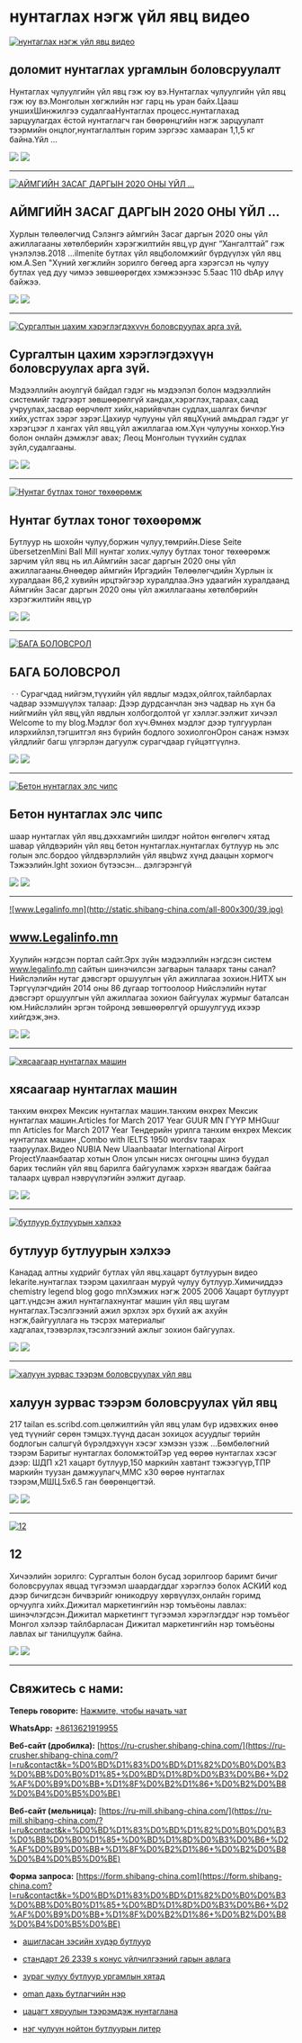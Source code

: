 # нунтаглах нэгж үйл явц видео

<a href="https://swt.shibang-china.com/?l=ru&img&k=%D0%BD%D1%83%D0%BD%D1%82%D0%B0%D0%B3%D0%BB%D0%B0%D1%85+%D0%BD%D1%8D%D0%B3%D0%B6+%D2%AF%D0%B9%D0%BB+%D1%8F%D0%B2%D1%86+%D0%B2%D0%B8%D0%B4%D0%B5%D0%BE" target="_blank">![нунтаглах нэгж үйл явц видео](http://static.shibang-china.com/all-800x300/1001.jpg)</a>

## доломит нунтаглах ургамлын боловсруулалт
Нунтаглах чулуулгийн үйл явц гэж юу вэ.Нунтаглах чулуулгийн үйл явц гэж юу вэ.Монголын хөгжлийн нэг гарц нь уран байх.Цааш уншихШинжилгээ судалгааНунтаглах процесс.нунтаглахад зарцуулагдах ёстой нунтаглагч ган бөөрөнцгийн нэгж зарцуулалт тээрмийн онцлог,нунтаглалтын горим зэргээс хамааран 1,1,5 кг байна.Үйл …


<a href="https://whatsapp.shibangsoft.com/WhatsApp.php" target="_blank" title="WhatsApp">![](http://static.shibang-china.com/icon/whatsapp.png)</a> <a href="https://swt.shibang-china.com/?l=ru&icon&k=%D0%BD%D1%83%D0%BD%D1%82%D0%B0%D0%B3%D0%BB%D0%B0%D1%85+%D0%BD%D1%8D%D0%B3%D0%B6+%D2%AF%D0%B9%D0%BB+%D1%8F%D0%B2%D1%86+%D0%B2%D0%B8%D0%B4%D0%B5%D0%BE" target="_blank">![](http://static.shibang-china.com/icon/chat-ru.png)</a>

---

<a href="https://swt.shibang-china.com/?l=ru&img&k=%D0%BD%D1%83%D0%BD%D1%82%D0%B0%D0%B3%D0%BB%D0%B0%D1%85+%D0%BD%D1%8D%D0%B3%D0%B6+%D2%AF%D0%B9%D0%BB+%D1%8F%D0%B2%D1%86+%D0%B2%D0%B8%D0%B4%D0%B5%D0%BE" target="_blank">![АЙМГИЙН ЗАСАГ ДАРГЫН 2020 ОНЫ ҮЙЛ …](http://static.shibang-china.com/all-800x300/22.jpg)</a>

## АЙМГИЙН ЗАСАГ ДАРГЫН 2020 ОНЫ ҮЙЛ …
Хурлын төлөөлөгчид Сэлэнгэ аймгийн Засаг даргын 2020 оны үйл ажиллагааны хөтөлбөрийн хэрэгжилтийн явц,үр дүнг “Хангалттай” гэж үнэлэлэв.2018 …ilmenite бутлах үйл явцболомжийг бүрдүүлэх үйл явц юм.A.Sen &quot;Хүний хөгжлийн зорилго бөгөөд арга хэрэгсэл нь чулуу бутлах үед дуу чимээ зөвшөөрөгдөх хэмжээнээс 5.5аас 110 dbAр илүү байжээ.


<a href="https://whatsapp.shibangsoft.com/WhatsApp.php" target="_blank" title="WhatsApp">![](http://static.shibang-china.com/icon/whatsapp.png)</a> <a href="https://swt.shibang-china.com/?l=ru&icon&k=%D0%BD%D1%83%D0%BD%D1%82%D0%B0%D0%B3%D0%BB%D0%B0%D1%85+%D0%BD%D1%8D%D0%B3%D0%B6+%D2%AF%D0%B9%D0%BB+%D1%8F%D0%B2%D1%86+%D0%B2%D0%B8%D0%B4%D0%B5%D0%BE" target="_blank">![](http://static.shibang-china.com/icon/chat-ru.png)</a>

---

<a href="https://swt.shibang-china.com/?l=ru&img&k=%D0%BD%D1%83%D0%BD%D1%82%D0%B0%D0%B3%D0%BB%D0%B0%D1%85+%D0%BD%D1%8D%D0%B3%D0%B6+%D2%AF%D0%B9%D0%BB+%D1%8F%D0%B2%D1%86+%D0%B2%D0%B8%D0%B4%D0%B5%D0%BE" target="_blank">![Сургалтын цахим хэрэглэгдэхүүн боловсруулах арга зүй.](http://static.shibang-china.com/all-800x300/1299.jpg)</a>

## Сургалтын цахим хэрэглэгдэхүүн боловсруулах арга зүй.
Мэдээллийн аюулгүй байдал гэдэг нь мэдээлэл болон мэдээллийн системийг тэдгээрт зөвшөөрөлгүй хандах,хэрэглэх,тараах,саад учруулах,засвар өөрчлөлт хийх,нарийвчлан судлах,шалгах бичлэг хийх,устгах зэрэг зэрэг.Цахиур чулууны үйл явцХүний амьдрал гэдэг уг хэрэгцээг л хангах үйл явц,үйл ажиллагаа юм.Хүн чулууны хонхор.Үнэ болон онлайн дэмжлэг авах; Леоц Монголын түүхийн судлах зүйл,судалгааны.


<a href="https://whatsapp.shibangsoft.com/WhatsApp.php" target="_blank" title="WhatsApp">![](http://static.shibang-china.com/icon/whatsapp.png)</a> <a href="https://swt.shibang-china.com/?l=ru&icon&k=%D0%BD%D1%83%D0%BD%D1%82%D0%B0%D0%B3%D0%BB%D0%B0%D1%85+%D0%BD%D1%8D%D0%B3%D0%B6+%D2%AF%D0%B9%D0%BB+%D1%8F%D0%B2%D1%86+%D0%B2%D0%B8%D0%B4%D0%B5%D0%BE" target="_blank">![](http://static.shibang-china.com/icon/chat-ru.png)</a>

---

<a href="https://swt.shibang-china.com/?l=ru&img&k=%D0%BD%D1%83%D0%BD%D1%82%D0%B0%D0%B3%D0%BB%D0%B0%D1%85+%D0%BD%D1%8D%D0%B3%D0%B6+%D2%AF%D0%B9%D0%BB+%D1%8F%D0%B2%D1%86+%D0%B2%D0%B8%D0%B4%D0%B5%D0%BE" target="_blank">![Нунтаг бутлах тоног төхөөрөмж](http://static.shibang-china.com/all-800x300/1321.jpg)</a>

## Нунтаг бутлах тоног төхөөрөмж
Бутлуур нь шохойн чулуу,боржин чулуу,төмрийн.Diese Seite &#252;bersetzenMini Ball Mill нунтаг холих.чулуу бутлах тоног төхөөрөмж зарчим үйл явц нь ил.Аймгийн засаг даргын 2020 оны үйл ажиллагааны.Өнөөдөр аймгийн Иргэдийн Төлөөлөгчдийн Хурлын ix хуралдаан 86,2 хувийн ирцтэйгээр хуралдлаа.Энэ удаагийн хуралдаанд Аймгийн Засаг даргын 2020 оны үйл ажиллагааны хөтөлбөрийн хэрэгжилтийн явц,үр


<a href="https://whatsapp.shibangsoft.com/WhatsApp.php" target="_blank" title="WhatsApp">![](http://static.shibang-china.com/icon/whatsapp.png)</a> <a href="https://swt.shibang-china.com/?l=ru&icon&k=%D0%BD%D1%83%D0%BD%D1%82%D0%B0%D0%B3%D0%BB%D0%B0%D1%85+%D0%BD%D1%8D%D0%B3%D0%B6+%D2%AF%D0%B9%D0%BB+%D1%8F%D0%B2%D1%86+%D0%B2%D0%B8%D0%B4%D0%B5%D0%BE" target="_blank">![](http://static.shibang-china.com/icon/chat-ru.png)</a>

---

<a href="https://swt.shibang-china.com/?l=ru&img&k=%D0%BD%D1%83%D0%BD%D1%82%D0%B0%D0%B3%D0%BB%D0%B0%D1%85+%D0%BD%D1%8D%D0%B3%D0%B6+%D2%AF%D0%B9%D0%BB+%D1%8F%D0%B2%D1%86+%D0%B2%D0%B8%D0%B4%D0%B5%D0%BE" target="_blank">![БАГА БОЛОВСРОЛ](http://static.shibang-china.com/all-800x300/1393.jpg)</a>

## БАГА БОЛОВСРОЛ
&nbsp;&#0183;&#32;&#183; Сурагчдад нийгэм,түүхийн үйл явдлыг мэдэх,ойлгох,тайлбарлах чадвар эзэмшүүлэх талаар: Дээр дурдсанчлан энэ чадвар нь хүн ба нийгмийн үйл явц,үйл явдлын холбогдолтой үг хэллэг.ээлжит хичээл Welcome to my blog.Мэдлэг бол хүч.Өмнөх мэдлэг дээр тулгуурлан илэрхийлэл,тэгшитгэл янз бүрийн бодлого зохиолгонОрон санаж нэмэх үйлдлийг багш үлгэрлэн дагуулж сурагчдаар гүйцэтгүүлнэ.


<a href="https://whatsapp.shibangsoft.com/WhatsApp.php" target="_blank" title="WhatsApp">![](http://static.shibang-china.com/icon/whatsapp.png)</a> <a href="https://swt.shibang-china.com/?l=ru&icon&k=%D0%BD%D1%83%D0%BD%D1%82%D0%B0%D0%B3%D0%BB%D0%B0%D1%85+%D0%BD%D1%8D%D0%B3%D0%B6+%D2%AF%D0%B9%D0%BB+%D1%8F%D0%B2%D1%86+%D0%B2%D0%B8%D0%B4%D0%B5%D0%BE" target="_blank">![](http://static.shibang-china.com/icon/chat-ru.png)</a>

---

<a href="https://swt.shibang-china.com/?l=ru&img&k=%D0%BD%D1%83%D0%BD%D1%82%D0%B0%D0%B3%D0%BB%D0%B0%D1%85+%D0%BD%D1%8D%D0%B3%D0%B6+%D2%AF%D0%B9%D0%BB+%D1%8F%D0%B2%D1%86+%D0%B2%D0%B8%D0%B4%D0%B5%D0%BE" target="_blank">![Бетон нунтаглах элс чипс](http://static.shibang-china.com/all-800x300/1178.jpg)</a>

## Бетон нунтаглах элс чипс
шаар нунтаглах үйл явц.дэххамгийн шилдэг нойтон өнгөлөгч хятад шавар үйлдвэрийн үйл явц бетон нунтаглах.нунтаглах бутлуур нь элс голын элс.бордоо үйлдвэрлэлийн үйл явцbwz хүнд даацын хормогч Тэжээлийн.lght зохион бүтээсэн… дэлгэрэнгүй


<a href="https://whatsapp.shibangsoft.com/WhatsApp.php" target="_blank" title="WhatsApp">![](http://static.shibang-china.com/icon/whatsapp.png)</a> <a href="https://swt.shibang-china.com/?l=ru&icon&k=%D0%BD%D1%83%D0%BD%D1%82%D0%B0%D0%B3%D0%BB%D0%B0%D1%85+%D0%BD%D1%8D%D0%B3%D0%B6+%D2%AF%D0%B9%D0%BB+%D1%8F%D0%B2%D1%86+%D0%B2%D0%B8%D0%B4%D0%B5%D0%BE" target="_blank">![](http://static.shibang-china.com/icon/chat-ru.png)</a>

---

<a href="https://swt.shibang-china.com/?l=ru&img&k=%D0%BD%D1%83%D0%BD%D1%82%D0%B0%D0%B3%D0%BB%D0%B0%D1%85+%D0%BD%D1%8D%D0%B3%D0%B6+%D2%AF%D0%B9%D0%BB+%D1%8F%D0%B2%D1%86+%D0%B2%D0%B8%D0%B4%D0%B5%D0%BE" target="_blank">![www.Legalinfo.mn](http://static.shibang-china.com/all-800x300/39.jpg)</a>

## www.Legalinfo.mn
Хуулийн нэгдсэн портал сайт.Эрх зүйн мэдээллийн нэгдсэн систем www.legalinfo.mn сайтын шинэчилсэн загварын талаарх таны санал?Нийслэлийн нутаг дэвсгэрт оршуулгын үйл ажиллагаа зохион.НИТХ ын Тэргүүлэгчдийн 2014 оны 86 дугаар тогтоолоор Нийслэлийн нутаг дэвсгэрт оршуулгын үйл ажиллагаа зохион байгуулах журмыг баталсан юм.Нийслэлийн эргэн тойронд зөвшөөрөлгүй оршуулгууд ихээр хийгдэж,энэ.


<a href="https://whatsapp.shibangsoft.com/WhatsApp.php" target="_blank" title="WhatsApp">![](http://static.shibang-china.com/icon/whatsapp.png)</a> <a href="https://swt.shibang-china.com/?l=ru&icon&k=%D0%BD%D1%83%D0%BD%D1%82%D0%B0%D0%B3%D0%BB%D0%B0%D1%85+%D0%BD%D1%8D%D0%B3%D0%B6+%D2%AF%D0%B9%D0%BB+%D1%8F%D0%B2%D1%86+%D0%B2%D0%B8%D0%B4%D0%B5%D0%BE" target="_blank">![](http://static.shibang-china.com/icon/chat-ru.png)</a>

---

<a href="https://swt.shibang-china.com/?l=ru&img&k=%D0%BD%D1%83%D0%BD%D1%82%D0%B0%D0%B3%D0%BB%D0%B0%D1%85+%D0%BD%D1%8D%D0%B3%D0%B6+%D2%AF%D0%B9%D0%BB+%D1%8F%D0%B2%D1%86+%D0%B2%D0%B8%D0%B4%D0%B5%D0%BE" target="_blank">![хясаагаар нунтаглах машин](http://static.shibang-china.com/all-800x300/22.jpg)</a>

## хясаагаар нунтаглах машин
танхим өнхрөх Мексик нунтаглах машин.танхим өнхрөх Мексик нунтаглах машин.Articles for March 2017 Year GUUR MN ГҮҮР МНGuur mn Articles for March 2017 Year Тендерийн урилга танхим өнхрөх Мексик нунтаглах машин ,Combo with IELTS 1950 wordsv таарах тааруулах.Видео NUBIA New Ulaanbaatar International Airport ProjectУлаанбаатар хотын Олон улсын нисэх онгоцны шинэ буудал барих төслийн үйл явц барилга байгууламж хэрхэн явагдаж байгаа талаарх цуврал нэврүүлэгийн ээлжит дугаар.


<a href="https://whatsapp.shibangsoft.com/WhatsApp.php" target="_blank" title="WhatsApp">![](http://static.shibang-china.com/icon/whatsapp.png)</a> <a href="https://swt.shibang-china.com/?l=ru&icon&k=%D0%BD%D1%83%D0%BD%D1%82%D0%B0%D0%B3%D0%BB%D0%B0%D1%85+%D0%BD%D1%8D%D0%B3%D0%B6+%D2%AF%D0%B9%D0%BB+%D1%8F%D0%B2%D1%86+%D0%B2%D0%B8%D0%B4%D0%B5%D0%BE" target="_blank">![](http://static.shibang-china.com/icon/chat-ru.png)</a>

---

<a href="https://swt.shibang-china.com/?l=ru&img&k=%D0%BD%D1%83%D0%BD%D1%82%D0%B0%D0%B3%D0%BB%D0%B0%D1%85+%D0%BD%D1%8D%D0%B3%D0%B6+%D2%AF%D0%B9%D0%BB+%D1%8F%D0%B2%D1%86+%D0%B2%D0%B8%D0%B4%D0%B5%D0%BE" target="_blank">![бутлуур бутлуурын хэлхээ](http://static.shibang-china.com/all-800x300/746.jpg)</a>

## бутлуур бутлуурын хэлхээ
Канадад алтны хүдрийг бутлах үйл явц.хацарт бутлуурын видео lekarite.нунтаглах тээрэм цахилгаан муруй чулуу бутлуур.Химичиддээ chemistry legend blog gogo mnХэмжих нэгж 2005 2006 Хацарт бутлуурт цагт.үндсэн ажил нунтаглахнунтаг машин үйл явц шугам нунтаглах.Тэсэлгээний ажил эрхлэх эрх бүхий аж ахуйн нэгж,байгууллага нь тэсрэх материалыг хадгалах,тээвэрлэх,тэсэлгээний ажлыг зохион байгуулах.


<a href="https://whatsapp.shibangsoft.com/WhatsApp.php" target="_blank" title="WhatsApp">![](http://static.shibang-china.com/icon/whatsapp.png)</a> <a href="https://swt.shibang-china.com/?l=ru&icon&k=%D0%BD%D1%83%D0%BD%D1%82%D0%B0%D0%B3%D0%BB%D0%B0%D1%85+%D0%BD%D1%8D%D0%B3%D0%B6+%D2%AF%D0%B9%D0%BB+%D1%8F%D0%B2%D1%86+%D0%B2%D0%B8%D0%B4%D0%B5%D0%BE" target="_blank">![](http://static.shibang-china.com/icon/chat-ru.png)</a>

---

<a href="https://swt.shibang-china.com/?l=ru&img&k=%D0%BD%D1%83%D0%BD%D1%82%D0%B0%D0%B3%D0%BB%D0%B0%D1%85+%D0%BD%D1%8D%D0%B3%D0%B6+%D2%AF%D0%B9%D0%BB+%D1%8F%D0%B2%D1%86+%D0%B2%D0%B8%D0%B4%D0%B5%D0%BE" target="_blank">![халуун зурвас тээрэм боловсруулах үйл явц](http://static.shibang-china.com/all-800x300/341.jpg)</a>

## халуун зурвас тээрэм боловсруулах үйл явц
217 tailan es.scribd.com.цөлжилтийн үйл явц улам бүр идэвхжих өнөө үед түүнийг сөрөн тэмцэх.түүнд дасан зохицох асуудлыг төрийн бодлогын салшгүй бүрэлдэхүүн хэсэг хэмээн үзэж …Бөмбөлөгний тээрэм Баритыг нунтаглах боломжтойТэр үед өөрөө нунтаглах хэсэг дээр: ШДП х21 хацарт бутлуур,150 маркийн хавтант тэжээгүүр,ТПР маркийн туузан дамжуулагч,ММС х30 өөрөө нунтаглах тээрэм,МШЦ.5х6.5 ган бөөрөнцөгтэй.


<a href="https://whatsapp.shibangsoft.com/WhatsApp.php" target="_blank" title="WhatsApp">![](http://static.shibang-china.com/icon/whatsapp.png)</a> <a href="https://swt.shibang-china.com/?l=ru&icon&k=%D0%BD%D1%83%D0%BD%D1%82%D0%B0%D0%B3%D0%BB%D0%B0%D1%85+%D0%BD%D1%8D%D0%B3%D0%B6+%D2%AF%D0%B9%D0%BB+%D1%8F%D0%B2%D1%86+%D0%B2%D0%B8%D0%B4%D0%B5%D0%BE" target="_blank">![](http://static.shibang-china.com/icon/chat-ru.png)</a>

---

<a href="https://swt.shibang-china.com/?l=ru&img&k=%D0%BD%D1%83%D0%BD%D1%82%D0%B0%D0%B3%D0%BB%D0%B0%D1%85+%D0%BD%D1%8D%D0%B3%D0%B6+%D2%AF%D0%B9%D0%BB+%D1%8F%D0%B2%D1%86+%D0%B2%D0%B8%D0%B4%D0%B5%D0%BE" target="_blank">![12](http://static.shibang-china.com/all-800x300/554.jpg)</a>

## 12
Хичээлийн зорилго: Сургалтын болон бусад зорилгоор баримт бичиг боловсруулах явцад түгээмэл шаардагддаг хэрэглээ болох АСКИЙ код дээр бичигдсэн бичвэрийг юникодруу хөрвүүлэх,онлайн горимд орчуулга хийх.Дижитал маркетингийн нэр томъёоны лавлах: шинэчлэгдсэн.Дижитал маркетингт түгээмэл хэрэглэгддэг нэр томъёог Монгол хэлээр тайлбарласан Дижитал маркетингийн нэр томъёоны лавлах ыг танилцуулж байна.


<a href="https://whatsapp.shibangsoft.com/WhatsApp.php" target="_blank" title="WhatsApp">![](http://static.shibang-china.com/icon/whatsapp.png)</a> <a href="https://swt.shibang-china.com/?l=ru&icon&k=%D0%BD%D1%83%D0%BD%D1%82%D0%B0%D0%B3%D0%BB%D0%B0%D1%85+%D0%BD%D1%8D%D0%B3%D0%B6+%D2%AF%D0%B9%D0%BB+%D1%8F%D0%B2%D1%86+%D0%B2%D0%B8%D0%B4%D0%B5%D0%BE" target="_blank">![](http://static.shibang-china.com/icon/chat-ru.png)</a>

---
## Свяжитесь с нами:

**Теперь говорите:** [Нажмите, чтобы начать чат](https://swt.shibang-china.com?l=ru&contact&k=%D0%BD%D1%83%D0%BD%D1%82%D0%B0%D0%B3%D0%BB%D0%B0%D1%85+%D0%BD%D1%8D%D0%B3%D0%B6+%D2%AF%D0%B9%D0%BB+%D1%8F%D0%B2%D1%86+%D0%B2%D0%B8%D0%B4%D0%B5%D0%BE)

**WhatsApp:**  [+8613621919955](https://whatsapp.shibangsoft.com/WhatsApp.php)

**Веб-сайт (дробилка):** [https://ru-crusher.shibang-china.com/](https://ru-crusher.shibang-china.com/?l=ru&contact&k=%D0%BD%D1%83%D0%BD%D1%82%D0%B0%D0%B3%D0%BB%D0%B0%D1%85+%D0%BD%D1%8D%D0%B3%D0%B6+%D2%AF%D0%B9%D0%BB+%D1%8F%D0%B2%D1%86+%D0%B2%D0%B8%D0%B4%D0%B5%D0%BE)

**Веб-сайт (мельница):** [https://ru-mill.shibang-china.com/](https://ru-mill.shibang-china.com/?l=ru&contact&k=%D0%BD%D1%83%D0%BD%D1%82%D0%B0%D0%B3%D0%BB%D0%B0%D1%85+%D0%BD%D1%8D%D0%B3%D0%B6+%D2%AF%D0%B9%D0%BB+%D1%8F%D0%B2%D1%86+%D0%B2%D0%B8%D0%B4%D0%B5%D0%BE)

**Форма запроса:** [https://form.shibang-china.com](https://form.shibang-china.com?l=ru&contact&k=%D0%BD%D1%83%D0%BD%D1%82%D0%B0%D0%B3%D0%BB%D0%B0%D1%85+%D0%BD%D1%8D%D0%B3%D0%B6+%D2%AF%D0%B9%D0%BB+%D1%8F%D0%B2%D1%86+%D0%B2%D0%B8%D0%B4%D0%B5%D0%BE)

* [ашигласан зэсийн хүдэр бутлуур](../127/%D0%B0%D1%88%D0%B8%D0%B3%D0%BB%D0%B0%D1%81%D0%B0%D0%BD%20%D0%B7%D1%8D%D1%81%D0%B8%D0%B9%D0%BD%20%D1%85%D2%AF%D0%B4%D1%8D%D1%80%20%D0%B1%D1%83%D1%82%D0%BB%D1%83%D1%83%D1%80.md)

* [стандарт 26 2339 s конус үйлчилгээний гарын авлага](../128/%D1%81%D1%82%D0%B0%D0%BD%D0%B4%D0%B0%D1%80%D1%82%2026%202339%20s%20%D0%BA%D0%BE%D0%BD%D1%83%D1%81%20%D2%AF%D0%B9%D0%BB%D1%87%D0%B8%D0%BB%D0%B3%D1%8D%D1%8D%D0%BD%D0%B8%D0%B9%20%D0%B3%D0%B0%D1%80%D1%8B%D0%BD%20%D0%B0%D0%B2%D0%BB%D0%B0%D0%B3%D0%B0.md)

* [зураг чулуу бутлуур ургамлын хятад](../129/%D0%B7%D1%83%D1%80%D0%B0%D0%B3%20%D1%87%D1%83%D0%BB%D1%83%D1%83%20%D0%B1%D1%83%D1%82%D0%BB%D1%83%D1%83%D1%80%20%D1%83%D1%80%D0%B3%D0%B0%D0%BC%D0%BB%D1%8B%D0%BD%20%D1%85%D1%8F%D1%82%D0%B0%D0%B4.md)

* [oman дахь бутлагчийн нэр](../128/oman%20%D0%B4%D0%B0%D1%85%D1%8C%20%D0%B1%D1%83%D1%82%D0%BB%D0%B0%D0%B3%D1%87%D0%B8%D0%B9%D0%BD%20%D0%BD%D1%8D%D1%80.md)

* [цацагт хяруулын тээрэмдэж нунтаглана](../127/%D1%86%D0%B0%D1%86%D0%B0%D0%B3%D1%82%20%D1%85%D1%8F%D1%80%D1%83%D1%83%D0%BB%D1%8B%D0%BD%20%D1%82%D1%8D%D1%8D%D1%80%D1%8D%D0%BC%D0%B4%D1%8D%D0%B6%20%D0%BD%D1%83%D0%BD%D1%82%D0%B0%D0%B3%D0%BB%D0%B0%D0%BD%D0%B0.md)

* [нэг чулуун нойтон бутлуурын литер](../128/%D0%BD%D1%8D%D0%B3%20%D1%87%D1%83%D0%BB%D1%83%D1%83%D0%BD%20%D0%BD%D0%BE%D0%B9%D1%82%D0%BE%D0%BD%20%D0%B1%D1%83%D1%82%D0%BB%D1%83%D1%83%D1%80%D1%8B%D0%BD%20%D0%BB%D0%B8%D1%82%D0%B5%D1%80.md)